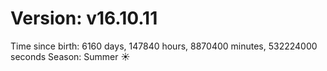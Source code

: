 # Version: v16.10.11
Time since birth: 6160 days, 147840 hours, 8870400 minutes, 532224000 seconds
Season: Summer ☀️
